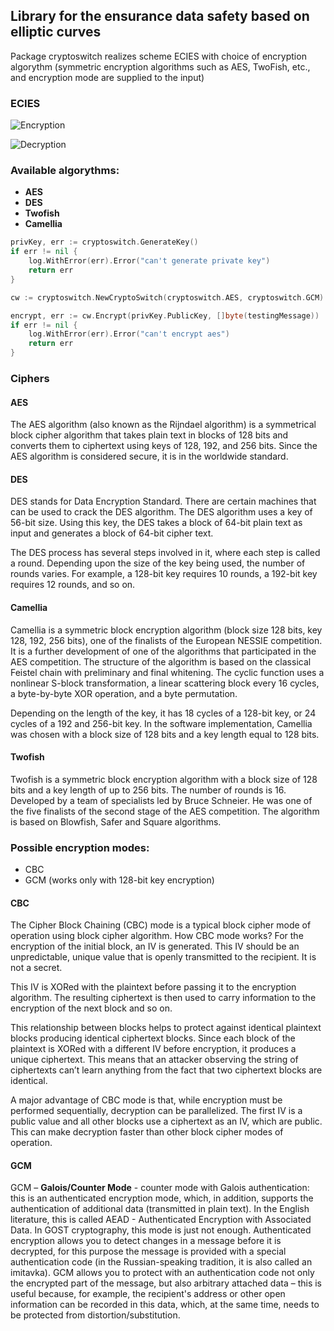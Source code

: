 ## Library for the ensurance data safety based on elliptic curves
Package cryptoswitch realizes scheme ECIES with choice of encryption algorythm (symmetric encryption algorithms such as AES, TwoFish, etc., and encryption mode are supplied to the input)

### ECIES

![Encryption](https://github.com/elizarpif/diploma-elliptic/blob/develop/assets/ecies_encryption.png)

![Decryption](https://github.com/elizarpif/diploma-elliptic/blob/develop/assets/ecies_decryption.png)

### Available algorythms:
- **AES**
- **DES**
- **Twofish**
- **Camellia**

```go
privKey, err := cryptoswitch.GenerateKey()
if err != nil {
    log.WithError(err).Error("can't generate private key")
    return err
}

cw := cryptoswitch.NewCryptoSwitch(cryptoswitch.AES, cryptoswitch.GCM)

encrypt, err := cw.Encrypt(privKey.PublicKey, []byte(testingMessage))
if err != nil {
    log.WithError(err).Error("can't encrypt aes")
    return err
}
```
### Ciphers

#### AES
The AES algorithm (also known as the Rijndael algorithm) is a symmetrical block cipher algorithm that takes plain text in blocks of 128 bits and converts them to ciphertext using keys of 128, 192, and 256 bits. Since the AES algorithm is considered secure, it is in the worldwide standard.

#### DES
DES stands for Data Encryption Standard. There are certain machines that can be used to crack the DES algorithm. The DES algorithm uses a key of 56-bit size. Using this key, the DES takes a block of 64-bit plain text as input and generates a block of 64-bit cipher text.

The DES process has several steps involved in it, where each step is called a round. Depending upon the size of the key being used, the number of rounds varies. For example, a 128-bit key requires 10 rounds, a 192-bit key requires 12 rounds, and so on.

#### Camellia
Camellia is a symmetric block encryption algorithm (block size 128 bits, key 128, 192, 256 bits), one of the finalists of the European NESSIE competition. It is a further development of one of the algorithms that participated in the AES competition.
The structure of the algorithm is based on the classical Feistel chain with preliminary and final whitening. The cyclic function uses a nonlinear S-block transformation, a linear scattering block every 16 cycles, a byte-by-byte XOR operation, and a byte permutation.

Depending on the length of the key, it has 18 cycles of a 128-bit key, or 24 cycles of a 192 and 256-bit key. In the software implementation, Camellia was chosen with a block size of 128 bits and a key length equal to 128 bits.

#### Twofish
Twofish is a symmetric block encryption algorithm with a block size of 128 bits and a key length of up to 256 bits. The number of rounds is 16. Developed by a team of specialists led by Bruce Schneier. He was one of the five finalists of the second stage of the AES competition. The algorithm is based on Blowfish, Safer and Square algorithms.


### Possible encryption modes:
- CBC
- GCM (works only with 128-bit key encryption)

#### CBC
The Cipher Block Chaining (CBC) mode is a typical block cipher mode of operation using block cipher algorithm. How CBC mode works? For the encryption of the initial block, an IV is generated. This IV should be an unpredictable, unique value that is openly transmitted to the recipient.  It is not a secret.

This IV is XORed with the plaintext before passing it to the encryption algorithm.  The resulting ciphertext is then used to carry information to the encryption of the next block and so on.

This relationship between blocks helps to protect against identical plaintext blocks producing identical ciphertext blocks.  Since each block of the plaintext is XORed with a different IV before encryption, it produces a unique ciphertext.  This means that an attacker observing the string of ciphertexts can’t learn anything from the fact that two ciphertext blocks are identical.

A major advantage of CBC mode is that, while encryption must be performed sequentially, decryption can be parallelized.  The first IV is a public value and all other blocks use a ciphertext as an IV, which are public.  This can make decryption faster than other block cipher modes of operation.

#### GCM

GCM – **Galois/Counter Mode** - counter mode with Galois authentication: this is an authenticated encryption mode, which, in addition, supports the authentication of additional data (transmitted in plain text). In the English literature, this is called AEAD - Authenticated Encryption with Associated Data. In GOST cryptography, this mode is just not enough. Authenticated encryption allows you to detect changes in a message before it is decrypted, for this purpose the message is provided with a special authentication code (in the Russian-speaking tradition, it is also called an imitavka). GCM allows you to protect with an authentication code not only the encrypted part of the message, but also arbitrary attached data – this is useful because, for example, the recipient's address or other open information can be recorded in this data, which, at the same time, needs to be protected from distortion/substitution.
